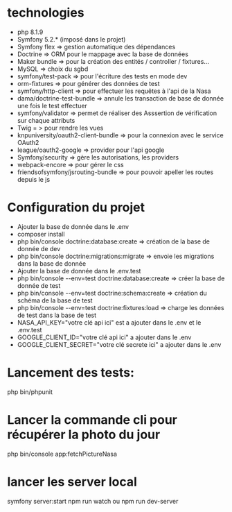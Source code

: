 # technologies
- php 8.1.9
- Symfony 5.2.* (imposé dans le projet)
- Symfony flex => gestion automatique des dépendances
- Doctrine => ORM pour le mappage avec la base de données
- Maker bundle => pour la création des entités / controller / fixtures...
- MySQL => choix du sgbd
- symfony/test-pack => pour l'écriture des tests en mode dev
- orm-fixtures => pour générer des données de test
- symfony/http-client => pour effectuer les requêtes à l'api de la Nasa
- dama/doctrine-test-bundle => annule les transaction de base de donnée une fois le test effectuer
- symfony/validator => permet de réaliser des Asssertion de vérification sur chaque attributs
- Twig = > pour rendre les vues
- knpuniversity/oauth2-client-bundle => pour la connexion avec le service OAuth2
- league/oauth2-google => provider pour l'api google
- Symfony/security => gère les autorisations, les providers
- webpack-encore => pour gérer le css
- friendsofsymfony/jsrouting-bundle => pour pouvoir apeller les routes depuis le js

# Configuration du projet
- Ajouter la base de donnée dans le .env
- composer install
- php bin/console doctrine:database:create => création de la base de donnée de dev
- php bin/console doctrine:migrations:migrate => envoie les migrations dans la base de donnée
- Ajouter la base de donnée dans le .env.test 
- php bin/console --env=test doctrine:database:create => créer la base de donnée de test
- php bin/console --env=test doctrine:schema:create => création du schéma de la base de test
- php bin/console --env=test doctrine:fixtures:load => charge les données de test dans la base de test
- NASA_API_KEY="votre clé api ici" est a ajouter dans le .env et le .env.test
- GOOGLE_CLIENT_ID="votre clé api ici" a ajouter dans le .env
- GOOGLE_CLIENT_SECRET="votre clé secrete ici" a ajouter dans le .env

# Lancement des tests:
php bin/phpunit

# Lancer la commande cli pour récupérer la photo du jour
php bin/console app:fetchPictureNasa

# lancer les server local
symfony server:start
npm run watch ou npm run dev-server